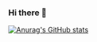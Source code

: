 ### Hi there 👋

[![Anurag's GitHub stats](https://github-readme-stats.vercel.app/api?username=yuequanfighting)](https://github.com/anuraghazra/github-readme-stats)
